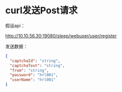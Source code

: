 # curl发送Post请求

假设api：

http://10.10.56.30:19080/sleep/webuser/user/register

发送数据：

```json
{
  "captchaId": "string",
  "captchaText": "string",
  "from": "string",
  "password": "hrl001",
  "userName": "hrl001"
}
```
